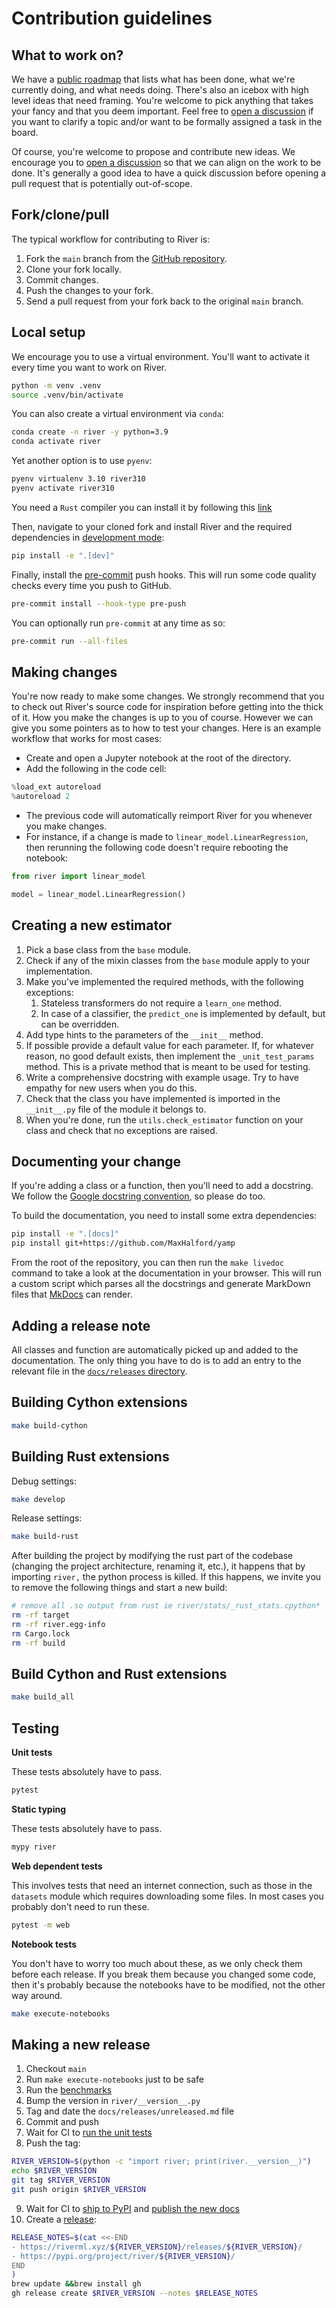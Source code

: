 # Contribution guidelines

## What to work on?

We have a [public roadmap](https://github.com/orgs/online-ml/projects/3) that lists what has been done, what we're currently doing, and what needs doing. There's also an icebox with high level ideas that need framing. You're welcome to pick anything that takes your fancy and that you deem important. Feel free to [open a discussion](https://github.com/online-ml/river/discussions/new) if you want to clarify a topic and/or want to be formally assigned a task in the board.

Of course, you're welcome to propose and contribute new ideas. We encourage you to [open a discussion](https://github.com/online-ml/river/discussions/new) so that we can align on the work to be done. It's generally a good idea to have a quick discussion before opening a pull request that is potentially out-of-scope.

## Fork/clone/pull

The typical workflow for contributing to River is:

1. Fork the `main` branch from the [GitHub repository](https://github.com/online-ml/river/).
2. Clone your fork locally.
3. Commit changes.
4. Push the changes to your fork.
5. Send a pull request from your fork back to the original `main` branch.

## Local setup

We encourage you to use a virtual environment. You'll want to activate it every time you want to work on River.

```sh
python -m venv .venv
source .venv/bin/activate
```

You can also create a virtual environment via `conda`:

```sh
conda create -n river -y python=3.9
conda activate river
```

Yet another option is to use `pyenv`:

```sh
pyenv virtualenv 3.10 river310
pyenv activate river310
```

You need a `Rust` compiler you can install it by following this [link](https://www.rust-lang.org/fr/tools/install)

Then, navigate to your cloned fork and install River and the required dependencies in [development mode](https://stackoverflow.com/questions/19048732/python-setup-py-develop-vs-install):


```sh
pip install -e ".[dev]"
```

Finally, install the [pre-commit](https://pre-commit.com/) push hooks. This will run some code quality checks every time you push to GitHub.

```sh
pre-commit install --hook-type pre-push
```

You can optionally run `pre-commit` at any time as so:

```sh
pre-commit run --all-files
```

## Making changes

You're now ready to make some changes. We strongly recommend that you to check out River's source code for inspiration before getting into the thick of it. How you make the changes is up to you of course. However we can give you some pointers as to how to test your changes. Here is an example workflow that works for most cases:

- Create and open a Jupyter notebook at the root of the directory.
- Add the following in the code cell:
```py
%load_ext autoreload
%autoreload 2
```
- The previous code will automatically reimport River for you whenever you make changes.
- For instance, if a change is made to `linear_model.LinearRegression`, then rerunning the following code doesn't require rebooting the notebook:
```py
from river import linear_model

model = linear_model.LinearRegression()
```

## Creating a new estimator

1. Pick a base class from the `base` module.
2. Check if any of the mixin classes from the `base` module apply to your implementation.
3. Make you've implemented the required methods, with the following exceptions:
   1. Stateless transformers do not require a `learn_one` method.
   2. In case of a classifier, the `predict_one` is implemented by default, but can be overridden.
4. Add type hints to the parameters of the `__init__` method.
5. If possible provide a default value for each parameter. If, for whatever reason, no good default exists, then implement the `_unit_test_params` method. This is a private method that is meant to be used for testing.
6. Write a comprehensive docstring with example usage. Try to have empathy for new users when you do this.
7. Check that the class you have implemented is imported in the `__init__.py` file of the module it belongs to.
8. When you're done, run the `utils.check_estimator` function on your class and check that no exceptions are raised.

## Documenting your change

If you're adding a class or a function, then you'll need to add a docstring. We follow the [Google docstring convention](https://sphinxcontrib-napoleon.readthedocs.io/en/latest/example_google.html), so please do too.

To build the documentation, you need to install some extra dependencies:

```sh
pip install -e ".[docs]"
pip install git+https://github.com/MaxHalford/yamp
```

From the root of the repository, you can then run the `make livedoc` command to take a look at the documentation in your browser. This will run a custom script which parses all the docstrings and generate MarkDown files that [MkDocs](https://www.mkdocs.org/) can render.

## Adding a release note

All classes and function are automatically picked up and added to the documentation. The only thing you have to do is to add an entry to the relevant file in the [`docs/releases` directory](docs/releases).

## Building Cython extensions

```sh
make build-cython
```

## Building Rust extensions

Debug settings:

```sh
make develop
```

Release settings:

```sh
make build-rust
```

After building the project by modifying the rust part of the codebase (changing the project architecture, renaming it, etc.), it happens that by importing `river,` the python process is killed. If this happens, we invite you to remove the following things and start a new build:

```sh
# remove all .so output from rust ie river/stats/_rust_stats.cpython*
rm -rf target
rm -rf river.egg-info
rm Cargo.lock
rm -rf build
```

## Build Cython and Rust extensions

```sh
make build_all
```

## Testing

**Unit tests**

These tests absolutely have to pass.

```sh
pytest
```

**Static typing**

These tests absolutely have to pass.

```sh
mypy river
```

**Web dependent tests**

This involves tests that need an internet connection, such as those in the `datasets` module which requires downloading some files. In most cases you probably don't need to run these.

```sh
pytest -m web
```

**Notebook tests**

You don't have to worry too much about these, as we only check them before each release. If you break them because you changed some code, then it's probably because the notebooks have to be modified, not the other way around.

```sh
make execute-notebooks
```

## Making a new release

1. Checkout `main`
2. Run `make execute-notebooks` just to be safe
3. Run the [benchmarks](benchmarks)
4. Bump the version in `river/__version__.py`
5. Tag and date the `docs/releases/unreleased.md` file
6. Commit and push
7. Wait for CI to [run the unit tests](https://github.com/online-ml/river/actions/workflows/unit-tests.yml)
8. Push the tag:

```sh
RIVER_VERSION=$(python -c "import river; print(river.__version__)")
echo $RIVER_VERSION
git tag $RIVER_VERSION
git push origin $RIVER_VERSION
```

9. Wait for CI to [ship to PyPI](https://github.com/online-ml/river/actions/workflows/pypi.yml) and [publish the new docs](https://github.com/online-ml/river/actions/workflows/release-docs.yml)
10. Create a [release](https://github.com/online-ml/river/releases):

```sh
RELEASE_NOTES=$(cat <<-END
- https://riverml.xyz/${RIVER_VERSION}/releases/${RIVER_VERSION}/
- https://pypi.org/project/river/${RIVER_VERSION}/
END
)
brew update &&brew install gh
gh release create $RIVER_VERSION --notes $RELEASE_NOTES
```
